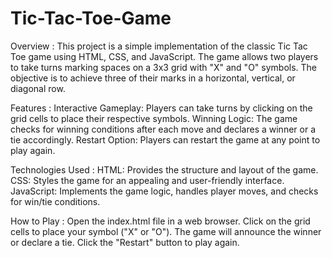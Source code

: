 # Tic-Tac-Toe-Game

Overview :
This project is a simple implementation of the classic Tic Tac Toe game using HTML, CSS, and JavaScript. The game allows two players to take turns marking spaces on a 3x3 grid with "X" and "O" symbols. The objective is to achieve three of their marks in a horizontal, vertical, or diagonal row.

Features :
Interactive Gameplay: Players can take turns by clicking on the grid cells to place their respective symbols.
Winning Logic: The game checks for winning conditions after each move and declares a winner or a tie accordingly.
Restart Option: Players can restart the game at any point to play again.

Technologies Used :
HTML: Provides the structure and layout of the game.
CSS: Styles the game for an appealing and user-friendly interface.
JavaScript: Implements the game logic, handles player moves, and checks for win/tie conditions.

How to Play :
Open the index.html file in a web browser.
Click on the grid cells to place your symbol ("X" or "O").
The game will announce the winner or declare a tie.
Click the "Restart" button to play again.
